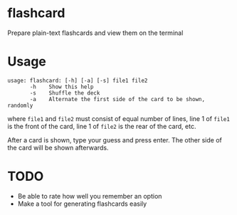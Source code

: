 flashcard
=========

Prepare plain-text flashcards and view them on the terminal

Usage
=====

    usage: flashcard: [-h] [-a] [-s] file1 file2
           -h    Show this help
           -s    Shuffle the deck
           -a    Alternate the first side of the card to be shown, randomly

where `file1` and `file2` must consist of equal number of lines, line 1 of `file1` is the front of the card, line 1 of `file2` is the rear of the card, etc.

After a card is shown, type your guess and press enter. The other side of the card will be shown afterwards.

TODO
====

* Be able to rate how well you remember an option
* Make a tool for generating flashcards easily
